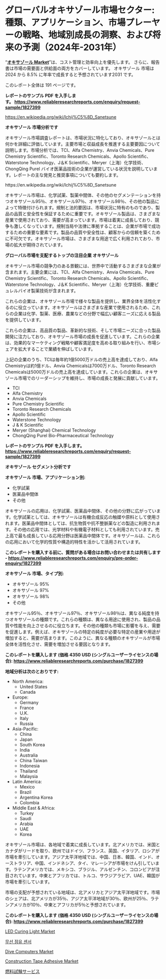 <p><h1>グローバルオキサゾール市場セクター: 種類、アプリケーション、市場プレーヤーの戦略、地域別成長の洞察、および将来の予測（2024年-2031年）</h1></p><p>&ldquo;<strong><a href="https://www.reliableresearchreports.com/oxazole-r1827399">オキサゾール Market</a></strong>&rdquo;は、コスト管理と効率向上を優先します。 さらに、報告書は市場の需要面と供給面の両方をカバーしています。 オキサゾール 市場は 2024 から 8.5% に年率で成長すると予想されています2031 です。</p>
<p>このレポート全体は 191 ページです。</p>
<p><strong>レポートのサンプル PDF を入手します。&nbsp;<a href="https://www.reliableresearchreports.com/enquiry/request-sample/1827399">https://www.reliableresearchreports.com/enquiry/request-sample/1827399</a></strong></p>
<p><a href="https://en.wikipedia.org/wiki/Ichij%C5%8D_Sanetsune">https://en.wikipedia.org/wiki/Ichij%C5%8D_Sanetsune</a></p>
<p><strong>オキサゾール 市場分析です</strong></p>
<p><p>オキサゾール市場調査レポートは、市場状況に特化しており、オキサゾールとは何かを詳細に評価しています。主要市場と収益成長を推進する主要要因について説明します。市場分析では、TCI、Alfa Chemistry、Anvia Chemicals、Pure Chemistry Scientific、Toronto Research Chemicals、Apollo Scientific、Waterstone Technology、J＆K Scientific、Meryer（上海）化学技術、ChongQing Purel バイオ医薬品技術の企業が運営している状況を説明しています。レポートの主な発見と推奨事項についても要約します。</p></p>
<p>https://en.wikipedia.org/wiki/Ichij%C5%8D_Sanetsune</p>
<p><p>オキサゾール市場は、化学試薬、製薬中間体、その他のセグメンテーションを持つオキサゾール95％、オキサゾール97％、オキサゾール98％、その他の製品によって特徴付けられます。規制と法的要因は、市場状況に特有のものであり、製品の品質と安全性を保証するために重要です。オキサゾール製品は、さまざまな産業で使用されており、需要が高まっています。市場は着実に成長しており、競争も激しくなっています。規制当局や法律に準拠することは、企業が市場で成功するための重要な要素です。製品の品質や安全性は、顧客からの信頼を築くために不可欠です。オキサゾール市場は、さまざまな用途で広く利用されており、市場の拡大が期待されています。</p></p>
<p><strong>グローバル市場を支配するトップの注目企業 オキサゾール</strong></p>
<p><p>オキサゾール市場の競争力のある景観には、世界中で活動するさまざまな企業が含まれます。主要企業には、TCI、Alfa Chemistry、Anvia Chemicals、Pure Chemistry Scientific、Toronto Research Chemicals、Apollo Scientific、Waterstone Technology、J＆K Scientific、Meryer（上海）化学技術、重慶ピュレルバイオ製薬技術が含まれます。</p><p>これらの企業は、オキサゾール市場で様々な製品を提供し、業界全体を活性化するのに役立っています。オキサゾールはさまざまな産業で使用されるため、これらの企業は化学、製薬、医療、農業などの分野で幅広い顧客ニーズに応える製品を提供しています。</p><p>これらの企業は、高品質の製品、革新的な技術、そして市場ニーズに合った製品開発に注力しており、オキサゾール市場の成長を促進しています。これらの企業は、効果的なマーケティング戦略や顧客満足度を高める取り組みを行い、市場シェアを拡大することで業績を伸ばしています。</p><p>上記の企業のうち、TCIは毎年約1億5000万ドルの売上高を達成しており、Alfa Chemistryは約1億ドル、Anvia Chemicalsは7000万ドル、Toronto Research Chemicalsは5000万ドルの売上高を達成しています。これらの企業は、オキサゾール市場でのリーダーシップを維持し、市場の成長と発展に貢献しています。</p></p>
<p><ul><li>TCI</li><li>Alfa Chemistry</li><li>Anvia Chemicals</li><li>Pure Chemistry Scientific</li><li>Toronto Research Chemicals</li><li>Apollo Scientific</li><li>Waterstone Technology</li><li>J & K Scientific</li><li>Meryer (Shanghai) Chemical Technology</li><li>ChongQing Purel Bio-Pharmaceutical Technology</li></ul></p>
<p><strong>レポートのサンプル PDF を入手します。 <a href="https://www.reliableresearchreports.com/enquiry/request-sample/1827399">https://www.reliableresearchreports.com/enquiry/request-sample/1827399</a></strong></p>
<p><strong>オキサゾール セグメント分析です</strong></p>
<p><strong>オキサゾール 市場、アプリケーション別:</strong></p>
<p><ul><li>化学試薬</li><li>医薬品中間体</li><li>その他</li></ul></p>
<p><p>オキサゾールの応用は、化学試薬、医薬品中間体、その他の分野に広がっています。化学試薬としては、オキサゾールは有機合成反応の触媒や原料として使用されます。医薬品中間体としては、抗生物質や抗不整脈薬などの製造に利用されます。その他の応用では、光学材料や有機電子材料としても利用されています。売上高で最も成長している応用分野は医薬品中間体です。オキサゾールは、これらの応用において化学的性質や構造的特性を活かして活用されています。</p></p>
<p><strong>このレポートを購入する前に、質問がある場合はお問い合わせまたは共有します - <a href="https://www.reliableresearchreports.com/enquiry/pre-order-enquiry/1827399">https://www.reliableresearchreports.com/enquiry/pre-order-enquiry/1827399</a></strong></p>
<p><strong>オキサゾール 市場、タイプ別:</strong></p>
<p><ul><li>オキサゾール 95%</li><li>オキサゾール 97%</li><li>オキサゾール 98%</li><li>その他</li></ul></p>
<p><p>オキサゾール95％、オキサゾール97％、オキサゾール98％は、異なる純度を持つオキサゾールの種類です。これらの種類は、異なる用途に使用され、製品の品質や性能を向上させるのに役立ちます。その他の種類も市場に影響を与え、需要を促進します。例えば、オキサゾールの特定の純度が必要な特定の産業や用途が増加すると、需要が高まります。このように、異なる種類のオキサゾールが市場全体を活性化させ、需要を増加させる要因となります。</p></p>
<p><strong>このレポートを購入します (価格 4350 USD (シングルユーザーライセンスの場合): <a href="https://www.reliableresearchreports.com/purchase/1827399">https://www.reliableresearchreports.com/purchase/1827399</a></strong></p>
<p><strong>地域分析は次のとおりです:</strong></p>
<p><ul>
    <li>
        North America:
        <ul>
            <li>United States</li>
            <li>Canada</li>
        </ul>
    </li>
    <li>
        Europe:
        <ul>
            <li>Germany</li>
            <li>France</li>
            <li>U.K.</li>
            <li>Italy</li>
            <li>Russia</li>
        </ul>
    </li>
    <li>
        Asia-Pacific:
        <ul>
            <li>China</li>
            <li>Japan</li>
            <li>South Korea</li>
            <li>India</li>
            <li>Australia</li>
            <li>China Taiwan</li>
            <li>Indonesia</li>
            <li>Thailand</li>
            <li>Malaysia</li>
        </ul>
    </li>
    <li>
        Latin America:
        <ul>
            <li>Mexico</li>
            <li>Brazil</li>
            <li>Argentina Korea</li>
            <li>Colombia</li>
        </ul>
    </li>
    <li>
        Middle East & Africa:
        <ul>
            <li>Turkey</li>
            <li>Saudi</li>
            <li>Arabia</li>
            <li>UAE</li>
            <li>Korea</li>
        </ul>
    </li>
    </ul></p>
<p><p>オキサゾール市場は、各地域で着実に成長しています。北アメリカでは、米国とカナダがリードを取り、欧州ではドイツ、フランス、英国、イタリア、ロシアが市場を牽引しています。アジア太平洋地域では、中国、日本、韓国、インド、オーストラリア、中国、インドネシア、タイ、マレーシアが市場をけん引しています。ラテンアメリカでは、メキシコ、ブラジル、アルゼンチン、コロンビアが注目されています。中東とアフリカでは、トルコ、サウジアラビア、UAE、韓国が市場を牽引しています。</p><p>市場の支配が予想されている地域は、北アメリカとアジア太平洋地域です。市場のシェアは、北アメリカが35％、アジア太平洋地域が30％、欧州が25％、ラテンアメリカが10％、中東とアフリカが5％と予想されています。</p></p>
<p><strong>このレポートを購入します (価格 4350 USD (シングルユーザーライセンスの場合): <a href="https://www.reliableresearchreports.com/purchase/1827399">https://www.reliableresearchreports.com/purchase/1827399</a></strong></p>
<p><p><a href="https://medium.com/@dannellbugess3/strategic-insights-into-global-led-curing-light-market-trends-2024-2031-covered-in-194-pages-76adb4f4ce21">LED Curing Light Market</a></p><p><a href="https://medium.com/@vlcostes/%EB%AC%B4%EC%84%A0-%EC%A0%90%EC%9C%A0-%EC%84%BC%EC%84%9C-%EC%8B%9C%EC%9E%A5-%EA%B7%9C%EB%AA%A8%EB%8A%94-%EC%97%B0%ED%8F%89%EA%B7%A0-5-7-%EC%9D%98-%EC%84%B1%EC%9E%A5%EB%A5%A0%EB%A1%9C-%EC%BB%A4%EC%A7%80%EA%B3%A0-%EC%9E%88%EC%9C%BC%EB%A9%B0-%EC%9D%B4-%EB%B3%B4%EA%B3%A0%EC%84%9C%EB%8A%94-%EC%8B%9C%EC%9E%A5-%EC%84%B8%EB%B6%84%ED%99%94-%EC%84%B1%EC%9E%A5-%EB%B0%8F-2024%EB%85%84%EB%B6%80%ED%84%B0-2031%EB%85%84%EA%B9%8C%EC%A7%80%EC%9D%98-%EC%98%88%EC%B8%A1-%EB%B6%84%EC%84%9D%EC%9D%84-%EB%8B%A4%EB%A3%B9%EB%8B%88%EB%8B%A4-08eb9ae2b614">무선 점유 센서</a></p><p><a href="https://medium.com/@dannellbugess3/global-dive-computers-market-size-share-analysis-by-product-type-by-application-by-region-1011d8bf5d92">Dive Computers Market</a></p><p><a href="https://www.linkedin.com/pulse/co-riveting-research-gouvc?trackingId=nzKo0YO%2FJdyNJx%2FJmq8khw%3D%3D">Construction Tape Adhesive Market</a></p><p><a href="https://medium.com/@scotttyesha/%E7%87%83%E6%96%99%E3%83%86%E3%82%B9%E3%83%88%E3%82%B5%E3%83%BC%E3%83%93%E3%82%B9%E5%B8%82%E5%A0%B4%E3%81%B8%E3%81%AE%E6%B7%B1%E3%81%84%E6%8E%98%E3%82%8A%E4%B8%8B%E3%81%92-%E3%81%9D%E3%81%AE%E5%8B%95%E5%90%91-%E5%B8%82%E5%A0%B4%E3%82%BB%E3%82%B0%E3%83%A1%E3%83%B3%E3%83%86%E3%83%BC%E3%82%B7%E3%83%A7%E3%83%B3-%E7%AB%B6%E4%BA%89%E5%88%86%E6%9E%90-0c91da923218">燃料試験サービス</a></p></p>